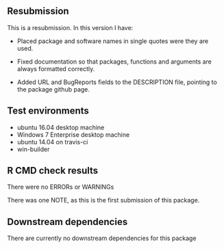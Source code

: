## Resubmission
This is a resubmission. In this version I have:

* Placed package and software names in single quotes were they are used.

* Fixed documentation so that packages, functions and arguments are always formatted correctly.

* Added URL and BugReports fields to the DESCRIPTION file, pointing to the package github page.

## Test environments
* ubuntu 16.04 desktop machine
* Windows 7 Enterprise desktop machine
* ubuntu 14.04 on travis-ci
* win-builder

## R CMD check results
There were no ERRORs or WARNINGs

There was one NOTE, as this is the first submission of this package.

## Downstream dependencies
There are currently no downstream dependencies for this package
